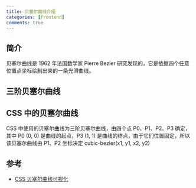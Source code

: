 ```yaml
---
title: 贝塞尔曲线介绍
categories: [frontend]
comments: true
---
```


## 简介

贝塞尔曲线是 1962 年法国数学家 Pierre Bezier 研究发现的，它是依据四个任意位置点坐标绘制出来的一条光滑曲线。

## 三阶贝塞尔曲线

## CSS 中的贝塞尔曲线

CSS 中使用的贝塞尔曲线为三阶贝塞尔曲线，由四个点 P0、P1、P2、P3 确定，其中 P0 (0, 0) 是曲线的起点，P3 (1, 1) 是曲线的终点，由于它们位置固定，所以该贝塞尔曲线由 P1、P2 坐标决定 cubic-bezier(x1, y1, x2, y2)

## 参考

- [CSS 贝塞尔曲线可视化](https://cubic-bezier.com/)